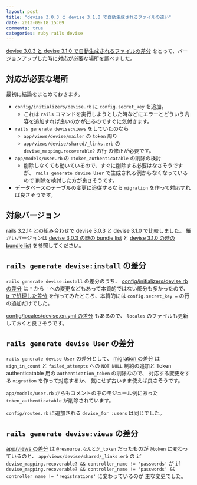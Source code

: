 ```yaml
---
layout: post
title: "devise 3.0.3 と devise 3.1.0 で自動生成されるファイルの違い"
date: 2013-09-18 15:09
comments: true
categories: ruby rails devise
---
```

[devise 3.0.3 と devise 3.1.0 で自動生成されるファイルの差分](https://gist.github.com/znz/6603471)
をとって、バージョンアップした時に対応が必要な場所を調べました。

<!--more-->

## 対応が必要な場所

最初に結論をまとめておきます。

* `config/initializers/devise.rb` に `config.secret_key` を追加。
  * これは `rails` コマンドを実行しようとした時などにエラーとどういう内容を追加すれば良いのかが出るのですぐに気付きます。
* `rails generate devise:views` をしていたのなら
  * `app/views/devise/mailer` の `token` 周り
  * `app/views/devise/shared/_links.erb` の `devise_mapping.recoverable?` の行
  の修正が必要です。
* `app/models/user.rb` の `:token_authenticatable` の削除の検討
  * 削除しなくても動いているので、すぐに削除する必要はなさそうですが、
    `rails generate devise User` で生成される例からなくなっているので
    削除を検討した方が良さそうです。
* データベースのテーブルの変更に追従するなら
  `migration` を作って対応すれば良さそうです。

## 対象バージョン

rails 3.2.14 との組み合わせで devise 3.0.3 と devise 3.1.0 で比較しました。
細かいバージョンは
[devise 3.0.3 の時の bundle list](https://gist.github.com/znz/6603471#file-bundle-list-in-devise30-txt)
と
[devise 3.1.0 の時の bundle list](https://gist.github.com/znz/6603471#file-bundle-list-in-devise31-txt)
を参照してください。

## `rails generate devise:install` の差分

`rails generate devise:install` の差分のうち、
[config/initializers/devise.rb の差分](https://gist.github.com/znz/6603471#file-initializer-diff)
は `"` から `'` への変更などもあって本質的ではない部分も多かったので、
[tr で処理した差分](https://gist.github.com/znz/6603471#file-initializer-tr-diff)
を作ってみたところ、本質的には
`config.secret_key =`
の行の追加だけでした。

[config/locales/devise.en.yml の差分](https://gist.github.com/znz/6603471#file-locale-diff)
もあるので、
`locales`
のファイルも更新しておくと良さそうです。

## `rails generate devise User` の差分

`rails generate devise User` の差分として、
[migration の差分](https://gist.github.com/znz/6603471#file-devise_create_users-diff)
は
`sign_in_count` と `failed_attempts` への `NOT NULL` 制約の追加と
Token authenticatable 用の `authentication_token` の削除なので、
対応する変更をする `migration` を作って対応するか、
気にせず古いまま使えば良さそうです。

`app/models/user.rb` からもコメントの中のモジュール例にあった
`token_authenticatable` が削除されています。

`config/routes.rb` に追加される `devise_for :users` は同じでした。

## `rails generate devise:views` の差分

[app/views の差分](https://gist.github.com/znz/6603471#file-views-diff)
は
`@resource.なんとか_token`
だったものが
`@token`
に変わっているのと、
`app/views/devise/shared/_links.erb`
の
`if devise_mapping.recoverable? && controller_name != 'passwords'`
が
`if devise_mapping.recoverable? && controller_name != 'passwords' && controller_name != 'registrations'`
に変わっているのが
主な変更でした。
